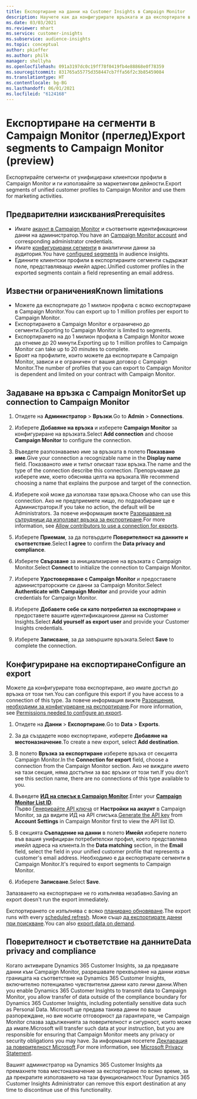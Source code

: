 ```yaml
---
title: Експортиране на данни на Customer Insights в Campaign Monitor
description: Научете как да конфигурирате връзката и да експортирате в Campaign Monitor.
ms.date: 03/03/2021
ms.reviewer: mhart
ms.service: customer-insights
ms.subservice: audience-insights
ms.topic: conceptual
author: pkieffer
ms.author: philk
manager: shellyha
ms.openlocfilehash: 091a3197dc0c19ff78f0419fb4e88868e0f78359
ms.sourcegitcommit: 831765a55775d358447cb7ffa56f2c3b85459084
ms.translationtype: HT
ms.contentlocale: bg-BG
ms.lasthandoff: 06/01/2021
ms.locfileid: "6124168"
---
```

# <a name="export-segments-to-campaign-monitor-preview"></a><span data-ttu-id="ea02f-103">Експортиране на сегменти в Campaign Monitor (преглед)</span><span class="sxs-lookup"><span data-stu-id="ea02f-103">Export segments to Campaign Monitor (preview)</span></span>

<span data-ttu-id="ea02f-104">Експортирайте сегменти от унифицирани клиентски профили в Campaign Monitor и ги използвайте за маркетингови дейности.</span><span class="sxs-lookup"><span data-stu-id="ea02f-104">Export segments of unified customer profiles to Campaign Monitor and use them for marketing activities.</span></span>

## <a name="prerequisites"></a><span data-ttu-id="ea02f-105">Предварителни изисквания</span><span class="sxs-lookup"><span data-stu-id="ea02f-105">Prerequisites</span></span>

-   <span data-ttu-id="ea02f-106">Имате [акаунт в Campaign Monitor](https://www.campaignmonitor.com/) и съответните идентификационни данни на администратор.</span><span class="sxs-lookup"><span data-stu-id="ea02f-106">You have an [Campaign Monitor account](https://www.campaignmonitor.com/) and corresponding administrator credentials.</span></span>
-   <span data-ttu-id="ea02f-107">Имате [конфигурирани сегменти](segments.md) в аналитични данни за аудитория.</span><span class="sxs-lookup"><span data-stu-id="ea02f-107">You have [configured segments](segments.md) in audience insights.</span></span>
-   <span data-ttu-id="ea02f-108">Единните клиентски профили в експортираните сегменти съдържат поле, представляващо имейл адрес.</span><span class="sxs-lookup"><span data-stu-id="ea02f-108">Unified customer profiles in the exported segments contain a field representing an email address.</span></span>

## <a name="known-limitations"></a><span data-ttu-id="ea02f-109">Известни ограничения</span><span class="sxs-lookup"><span data-stu-id="ea02f-109">Known limitations</span></span>

- <span data-ttu-id="ea02f-110">Можете да експортирате до 1 милион профила с всяко експортиране в Campaign Monitor.</span><span class="sxs-lookup"><span data-stu-id="ea02f-110">You can export up to 1 million profiles per export to Campaign Monitor.</span></span>
- <span data-ttu-id="ea02f-111">Експортирането в Campaign Monitor е ограничено до сегменти.</span><span class="sxs-lookup"><span data-stu-id="ea02f-111">Exporting to Campaign Monitor is limited to segments.</span></span>
- <span data-ttu-id="ea02f-112">Експортирането на до 1 милион профила в Campaign Monitor може да отнеме до 20 минути.</span><span class="sxs-lookup"><span data-stu-id="ea02f-112">Exporting up to 1 million profiles to Campaign Monitor can take up to 20 minutes to complete.</span></span> 
- <span data-ttu-id="ea02f-113">Броят на профилите, които можете да експортирате в Campaign Monitor, зависи и е ограничен от вашия договор с Campaign Monitor.</span><span class="sxs-lookup"><span data-stu-id="ea02f-113">The number of profiles that you can export to Campaign Monitor is dependent and limited on your contract with Campaign Monitor.</span></span>

## <a name="set-up-connection-to-campaign-monitor"></a><span data-ttu-id="ea02f-114">Задаване на връзка с Campaign Monitor</span><span class="sxs-lookup"><span data-stu-id="ea02f-114">Set up connection to Campaign Monitor</span></span>

1. <span data-ttu-id="ea02f-115">Отидете на **Администратор** > **Връзки**.</span><span class="sxs-lookup"><span data-stu-id="ea02f-115">Go to **Admin** > **Connections**.</span></span>

1. <span data-ttu-id="ea02f-116">Изберете **Добавяне на връзка** и изберете **Campaign Monitor** за конфигуриране на връзката.</span><span class="sxs-lookup"><span data-stu-id="ea02f-116">Select **Add connection** and choose **Campaign Monitor** to configure the connection.</span></span>

1. <span data-ttu-id="ea02f-117">Въведете разпознаваемо име за връзката в полето **Показвано име**.</span><span class="sxs-lookup"><span data-stu-id="ea02f-117">Give your connection a recognizable name in the **Display name** field.</span></span> <span data-ttu-id="ea02f-118">Показваното име и типът описват тази връзка.</span><span class="sxs-lookup"><span data-stu-id="ea02f-118">The name and the type of the connection describe this connection.</span></span> <span data-ttu-id="ea02f-119">Препоръчваме да изберете име, което обяснява целта на връзката.</span><span class="sxs-lookup"><span data-stu-id="ea02f-119">We recommend choosing a name that explains the purpose and target of the connection.</span></span>

1. <span data-ttu-id="ea02f-120">Изберете кой може да използва тази връзка.</span><span class="sxs-lookup"><span data-stu-id="ea02f-120">Choose who can use this connection.</span></span> <span data-ttu-id="ea02f-121">Ако не предприемете нищо, по подразбиране ще е Администратори.</span><span class="sxs-lookup"><span data-stu-id="ea02f-121">If you take no action, the default will be Administrators.</span></span> <span data-ttu-id="ea02f-122">За повече информация вижте [Разрешаване на сътрудници да използват връзка за експортиране](connections.md#allow-contributors-to-use-a-connection-for-exports).</span><span class="sxs-lookup"><span data-stu-id="ea02f-122">For more information, see [Allow contributors to use a connection for exports](connections.md#allow-contributors-to-use-a-connection-for-exports).</span></span>

1. <span data-ttu-id="ea02f-123">Изберете **Приемам**, за да потвърдите **Поверителност на данните и съответствие**.</span><span class="sxs-lookup"><span data-stu-id="ea02f-123">Select **I agree** to confirm the **Data privacy and compliance**.</span></span>

1. <span data-ttu-id="ea02f-124">Изберете **Свързване** за инициализиране на връзката с Campaign Monitor.</span><span class="sxs-lookup"><span data-stu-id="ea02f-124">Select **Connect** to initialize the connection to Campaign Monitor.</span></span>

1. <span data-ttu-id="ea02f-125">Изберете **Удостоверяване с Campaign Monitor** и предоставете администраторските си данни за Campaign Monitor.</span><span class="sxs-lookup"><span data-stu-id="ea02f-125">Select **Authenticate with Campaign Monitor** and provide your admin credentials for Campaign Monitor.</span></span>

1. <span data-ttu-id="ea02f-126">Изберете **Добавете себе си като потребител за експортиране** и предоставете вашите идентификационни данни на Customer Insights.</span><span class="sxs-lookup"><span data-stu-id="ea02f-126">Select **Add yourself as export user** and provide your Customer Insights credentials.</span></span>

1. <span data-ttu-id="ea02f-127">Изберете **Записване**, за да завършите връзката.</span><span class="sxs-lookup"><span data-stu-id="ea02f-127">Select **Save** to complete the connection.</span></span>

## <a name="configure-an-export"></a><span data-ttu-id="ea02f-128">Конфигуриране на експортиране</span><span class="sxs-lookup"><span data-stu-id="ea02f-128">Configure an export</span></span>

<span data-ttu-id="ea02f-129">Можете да конфигурирате това експортиране, ако имате достъп до връзка от този тип.</span><span class="sxs-lookup"><span data-stu-id="ea02f-129">You can configure this export if you have access to a connection of this type.</span></span> <span data-ttu-id="ea02f-130">За повече информация вижте [Разрешения, необходими за конфигуриране на експортиране](export-destinations.md#set-up-a-new-export).</span><span class="sxs-lookup"><span data-stu-id="ea02f-130">For more information, see [Permissions needed to configure an export](export-destinations.md#set-up-a-new-export).</span></span>

1. <span data-ttu-id="ea02f-131">Отидете на **Данни** > **Експортиране**.</span><span class="sxs-lookup"><span data-stu-id="ea02f-131">Go to **Data** > **Exports**.</span></span>

1. <span data-ttu-id="ea02f-132">За да създадете ново експортиране, изберете **Добавяне на местоназначение**.</span><span class="sxs-lookup"><span data-stu-id="ea02f-132">To create a new export, select **Add destination**.</span></span>

1. <span data-ttu-id="ea02f-133">В полето **Връзка за експортиране** изберете връзка от секцията Campaign Monitor.</span><span class="sxs-lookup"><span data-stu-id="ea02f-133">In the **Connection for export** field, choose a connection from the Campaign Monitor section.</span></span> <span data-ttu-id="ea02f-134">Ако не виждате името на тази секция, няма достъпни за вас връзки от този тип.</span><span class="sxs-lookup"><span data-stu-id="ea02f-134">If you don't see this section name, there are no connections of this type available to you.</span></span>

1. <span data-ttu-id="ea02f-135">Въведете [**ИД на списък в Campaign Monitor**](https://www.campaignmonitor.com/api/getting-started/#your-list-id).</span><span class="sxs-lookup"><span data-stu-id="ea02f-135">Enter your [**Campaign Monitor List ID**](https://www.campaignmonitor.com/api/getting-started/#your-list-id).</span></span>    
   <span data-ttu-id="ea02f-136">Първо [Генерирайте API ключа](https://www.campaignmonitor.com/api/getting-started/) от **Настройки на акаунт** в Campaign Monitor, за да видите ИД на API списъка.</span><span class="sxs-lookup"><span data-stu-id="ea02f-136">[Generate the API key](https://www.campaignmonitor.com/api/getting-started/) from **Account Settings** in Campaign Monitor first to view the API list ID.</span></span>  

3. <span data-ttu-id="ea02f-137">В секцията **Съвпадение на данни** в полето **Имейл** изберете полето във вашия унифициран потребителски профил, което представлява имейл адреса на клиента.</span><span class="sxs-lookup"><span data-stu-id="ea02f-137">In the **Data matching** section, in the **Email** field, select the field in your unified customer profile that represents a customer's email address.</span></span> <span data-ttu-id="ea02f-138">Необходимо е да експортирате сегменти в Campaign Monitor.</span><span class="sxs-lookup"><span data-stu-id="ea02f-138">It's required to export segments to Campaign Monitor.</span></span>

1. <span data-ttu-id="ea02f-139">Изберете **Записване**.</span><span class="sxs-lookup"><span data-stu-id="ea02f-139">Select **Save**.</span></span>

<span data-ttu-id="ea02f-140">Запазването на експортиране не го изпълнява незабавно.</span><span class="sxs-lookup"><span data-stu-id="ea02f-140">Saving an export doesn't run the export immediately.</span></span>

<span data-ttu-id="ea02f-141">Експортирането се изпълнява с всяко [планирано обновяване](system.md#schedule-tab).</span><span class="sxs-lookup"><span data-stu-id="ea02f-141">The export runs with every [scheduled refresh](system.md#schedule-tab).</span></span> <span data-ttu-id="ea02f-142">Може също [да експортирате данни при поискване](export-destinations.md#run-exports-on-demand).</span><span class="sxs-lookup"><span data-stu-id="ea02f-142">You can also [export data on demand](export-destinations.md#run-exports-on-demand).</span></span> 


## <a name="data-privacy-and-compliance"></a><span data-ttu-id="ea02f-143">Поверителност и съответствие на данните</span><span class="sxs-lookup"><span data-stu-id="ea02f-143">Data privacy and compliance</span></span>

<span data-ttu-id="ea02f-144">Когато активирате Dynamics 365 Customer Insights, за да предавате данни към Campaign Monitor, разрешавате прехвърляне на данни извън границата на съответствие на Dynamics 365 Customer Insights, включително потенциално чувствителни данни като лични данни.</span><span class="sxs-lookup"><span data-stu-id="ea02f-144">When you enable Dynamics 365 Customer Insights to transmit data to Campaign Monitor, you allow transfer of data outside of the compliance boundary for Dynamics 365 Customer Insights, including potentially sensitive data such as Personal Data.</span></span> <span data-ttu-id="ea02f-145">Microsoft ще предава такива данни по ваше разпореждане, но вие носите отговорност да гарантирате, че Campaign Monitor спазва задълженията за поверителност и сигурност, които може да имате.</span><span class="sxs-lookup"><span data-stu-id="ea02f-145">Microsoft will transfer such data at your instruction, but you are responsible for ensuring that Campaign Monitor meets any privacy or security obligations you may have.</span></span> <span data-ttu-id="ea02f-146">За информация посетете [Декларация за поверителност Microsoft](https://go.microsoft.com/fwlink/?linkid=396732).</span><span class="sxs-lookup"><span data-stu-id="ea02f-146">For more information, see [Microsoft Privacy Statement](https://go.microsoft.com/fwlink/?linkid=396732).</span></span>

<span data-ttu-id="ea02f-147">Вашият администратор на Dynamics 365 Customer Insights да премахнете това местоназначение за експортиране по всяко време, за да прекратите използването на тази функционалност.</span><span class="sxs-lookup"><span data-stu-id="ea02f-147">Your Dynamics 365 Customer Insights Administrator can remove this export destination at any time to discontinue use of this functionality.</span></span>
